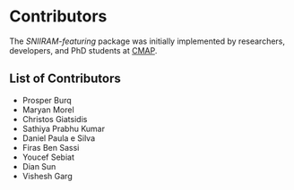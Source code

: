 # Contributors

 The _SNIIRAM-featuring_ package was initially implemented by researchers, developers, and PhD students at [CMAP](http://www.cmap.polytechnique.fr/?lang=en).
 
 ## List of Contributors
 - Prosper Burq
 - Maryan Morel
 - Christos Giatsidis
 - Sathiya Prabhu Kumar
 - Daniel Paula e Silva
 - Firas Ben Sassi
 - Youcef Sebiat
 - Dian Sun
 - Vishesh Garg
